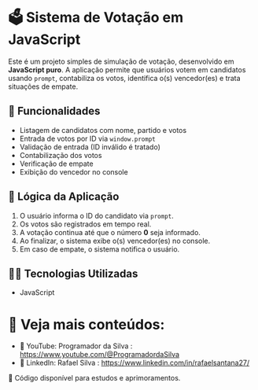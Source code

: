 # 🗳️ Sistema de Votação em JavaScript

Este é um projeto simples de simulação de votação, desenvolvido em **JavaScript puro**. A aplicação permite que usuários votem em candidatos usando `prompt`, contabiliza os votos, identifica o(s) vencedor(es) e trata situações de empate.

## 🚀 Funcionalidades

- Listagem de candidatos com nome, partido e votos
- Entrada de votos por ID via `window.prompt`
- Validação de entrada (ID inválido é tratado)
- Contabilização dos votos
- Verificação de empate
- Exibição do vencedor no console

## 🧠 Lógica da Aplicação

1. O usuário informa o ID do candidato via `prompt`.
2. Os votos são registrados em tempo real.
3. A votação continua até que o número **0** seja informado.
4. Ao finalizar, o sistema exibe o(s) vencedor(es) no console.
5. Em caso de empate, o sistema notifica o usuário.

## 👨‍💻 Tecnologias Utilizadas

- JavaScript 


# 🔗 Veja mais conteúdos:

- 🎥 YouTube: Programador da Silva : https://www.youtube.com/@ProgramadordaSilva
- 💼 LinkedIn: Rafael Silva : https://www.linkedin.com/in/rafaelsantana27/

📂 Código disponível para estudos e aprimoramentos.